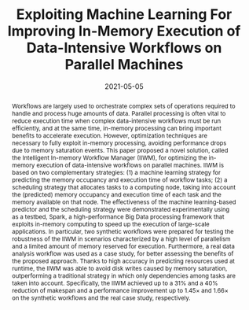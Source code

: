---
title: "Exploiting Machine Learning For Improving In-Memory Execution of Data-Intensive Workflows on Parallel Machines"
date: 2021-05-05
publishDate: 2021-05-05
authors: ["Riccardo Cantini", "Fabrizio Marozzo", "Alessio Orsino", "Domenico Talia", "Paolo Trunfio"]
publication_types: ["2"]
abstract: "Workflows are largely used to orchestrate complex sets of operations required to handle and process huge amounts of data. Parallel processing is often vital to reduce execution time when complex data-intensive workflows must be run efficiently, and at the same time, in-memory processing can bring important benefits to accelerate execution. However, optimization techniques are necessary to fully exploit in-memory processing, avoiding performance drops due to memory saturation events. This paper proposed a novel solution, called the Intelligent In-memory Workflow Manager (IIWM), for optimizing the in-memory execution of data-intensive workflows on parallel machines. IIWM is based on two complementary strategies: (1) a machine learning strategy for predicting the memory occupancy and execution time of workflow tasks; (2) a scheduling strategy that allocates tasks to a computing node, taking into account the (predicted) memory occupancy and execution time of each task and the memory available on that node. The effectiveness of the machine learning-based predictor and the scheduling strategy were demonstrated experimentally using as a testbed, Spark, a high-performance Big Data processing framework that exploits in-memory computing to speed up the execution of large-scale applications. In particular, two synthetic workflows were prepared for testing the robustness of the IIWM in scenarios characterized by a high level of parallelism and a limited amount of memory reserved for execution. Furthermore, a real data analysis workflow was used as a case study, for better assessing the benefits of the proposed approach. Thanks to high accuracy in predicting resources used at runtime, the IIWM was able to avoid disk writes caused by memory saturation, outperforming a traditional strategy in which only dependencies among tasks are taken into account. Specifically, the IIWM achieved up to a 31% and a 40% reduction of makespan and a performance improvement up to 1.45× and 1.66× on the synthetic workflows and the real case study, respectively."
featured: true
publication: "*Future Internet*, vol. 13, no. 5, 2021"
# url_pdf: "files/papers/journals/IIWM-FutureInternet-2021.pdf"
doi: "10.3390/fi13050121"
# Custom links:
links:
- name: Dataset
  url: https://github.com/rcantini/IIWM
  icon_pack: fab
  icon: github


# Featured image
# To use, add an image named `featured.jpg/png` to your page's folder. 
image:
  caption: ""
  focal_point: ""
  preview_only: false


tags: ["workflow", "data-intensive", "in-memory", "machine learning", "Apache Spark", "scheduling"]

---